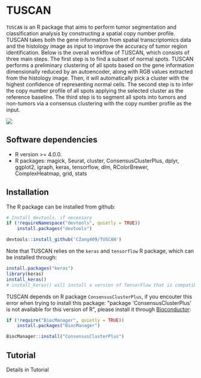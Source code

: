 # TUSCAN

`TUSCAN` is an R package that aims to perform tumor segmentation and classification analysis by constructing a spatial copy number profile. TUSCAN takes both the gene information from spatial transcriptomics data and the histology image as input to improve the accuracy of tumor region identification. Below is the overall workflow of TUSCAN, which consists of three main steps. The first step is to find a subset of normal spots. TUSCAN performs a preliminary
clustering of all spots based on the gene information dimensionally reduced by an autoencoder, along with RGB values extracted from the histology image. Then, it will automatically pick a cluster with the highest confidence of representing normal cells. The second step is to infer the copy number profile of all spots applying the selected cluster as the reference baseline. The third step is to segment all spots into tumors and non-tumors via a consensus clustering with the copy number profile as the input.

![](https://github.com/CZang409/TUSCAN/assets/166551317/cdccc0c6-6feb-47ce-9782-f36a044eae2e)

## Software dependencies
- R version >= 4.0.0.  
- R packages:  magick, Seurat, cluster, ConsensusClusterPlus, dplyr, ggplot2, igraph, keras, tensorflow, dlm, RColorBrewer, ComplexHeatmap, grid, stats
  
## Installation
The R package can be installed from github:
```R
# Install devtools, if necessary
if (!requireNamespace("devtools", quietly = TRUE))
    install.packages("devtools")

devtools::install_github('CZang409/TUSCAN')
```

Note that TUSCAN relies on the `keras` and `tensorflow` R package, which can be installed through:
```R
install.packages("keras")
library(keras)
install_keras()
# install_keras() will install a version of TensorFlow that is compatible with the current version of the keras package.
```

TUSCAN depends on R package `ConsensusClusterPlus`, if you encouter this error when trying to install this package: "package 'ConsensusClusterPlus' is not available for this version of R", please install it through [Bioconductor](https://bioconductor.org/packages/release/bioc/html/ConsensusClusterPlus.html):
```R
if (!require("BiocManager", quietly = TRUE))
    install.packages("BiocManager")

BiocManager::install("ConsensusClusterPlus")
```

## Tutorial
Details in Tutorial
